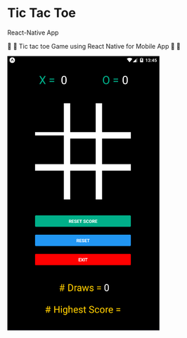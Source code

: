 # Tic Tac Toe
React-Native App


:fallen_leaf:  :leaves: Tic tac toe Game using React Native for Mobile App :leaves: :fallen_leaf:

  ![alt text](./image/TicTacToe.png)

